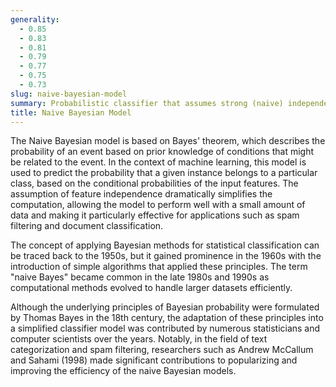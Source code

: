 ```yaml
---
generality:
  - 0.85
  - 0.83
  - 0.81
  - 0.79
  - 0.77
  - 0.75
  - 0.73
slug: naive-bayesian-model
summary: Probabilistic classifier that assumes strong (naive) independence between the features of a dataset.
title: Naive Bayesian Model
---
```


The Naive Bayesian model is based on Bayes' theorem, which describes the probability of an event based on prior knowledge of conditions that might be related to the event. In the context of machine learning, this model is used to predict the probability that a given instance belongs to a particular class, based on the conditional probabilities of the input features. The assumption of feature independence dramatically simplifies the computation, allowing the model to perform well with a small amount of data and making it particularly effective for applications such as spam filtering and document classification.

The concept of applying Bayesian methods for statistical classification can be traced back to the 1950s, but it gained prominence in the 1960s with the introduction of simple algorithms that applied these principles. The term "naive Bayes" became common in the late 1980s and 1990s as computational methods evolved to handle larger datasets efficiently.

Although the underlying principles of Bayesian probability were formulated by Thomas Bayes in the 18th century, the adaptation of these principles into a simplified classifier model was contributed by numerous statisticians and computer scientists over the years. Notably, in the field of text categorization and spam filtering, researchers such as Andrew McCallum and Sahami (1998) made significant contributions to popularizing and improving the efficiency of the naive Bayesian models.
